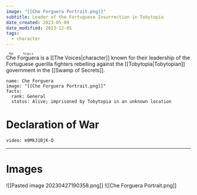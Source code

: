 ```yaml
---
image: "[[Che Forguera Portrait.png]]"
subtitle: Leader of the Fortuguese Insurrection in Tobytopia
date_created: 2023-05-09
date_modified: 2023-12-05
tags:
  - character
---
```


<ruby>Che<rt>ˈt͡ʃeɪ</rt></ruby> <ruby>Forguera<rt>fɔɹˈgɛɹ.ə</rt></ruby> is a [[The Voices|character]] known for their leadership of the Fortuguese guerilla fighters rebelling against the [[Tobytopia|Tobytopian]] government in the [[Swamp of Secrets]].

```infobox-character
name: Che Forguera
image: "[[Che Forguera Portrait.png]]"
facts:
  rank: General
  status: Alive; imprisoned by Tobytopia in an unknown location
```

# Declaration of War

```youtube
video: m9Mk31BjK-Q
```

---

# Images

![[Pasted image 20230427190358.png]]
![[Che Forguera Portrait.png]]